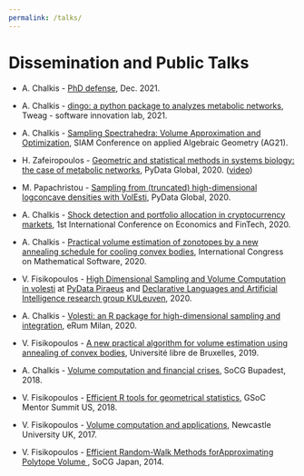 ```yaml
---
permalink: /talks/
---
```


# Dissemination and Public Talks

- A. Chalkis - [PhD defense](https://www.slideshare.net/ApostolosChalkis/the-slides-of-my-phd-defense), Dec. 2021.
- A. Chalkis - [dingo: a python package to analyzes metabolic networks](https://www.slideshare.net/ApostolosChalkis/dingo-a-python-package-to-analyzes-metabolic-networks), Tweag - software innovation lab, 2021.
- A. Chalkis - [Sampling Spectrahedra: Volume Approximation and Optimization](https://www.slideshare.net/ApostolosChalkis/sampling-spectrahedra-volume-approximation-and-optimization), SIAM Conference on applied Algebraic Geometry (AG21).

- H. Zafeiropoulos - <A href="https://docs.google.com/presentation/d/1ibXSac0_bQR2n6myYCvIac5M5V0JwLIEzPrhsbSTb20">Geometric and statistical methods in systems biology: the case of metabolic networks</A>, PyData Global, 2020. 
(<A href="https://www.youtube.com/watch?v=zg8KFZ_LbHM&t=1s">video</A>)
- M. Papachristou - <A href="https://global.pydata.org/talks/144">Sampling from (truncated)
high-dimensional logconcave densities with VolEsti</A>, PyData Global, 2020.
- A. Chalkis - [Shock detection and portfolio allocation in cryptocurrency markets](https://www.slideshare.net/ApostolosChalkis/shock-detection-and-portfolio-allocation-in-cryptocurrency-markets), 1st International Conference on Economics and FinTech, 2020.


- A. Chalkis - <A href="https://">Practical volume estimation of zonotopes by a new annealing
schedule for cooling convex bodies</A>, International Congress on Mathematical
Software, 2020.


- V. Fisikopoulos - <A href="https://www.slideshare.net/VissarionFisikopoulo/highdimensional-sampling-and-volume-computation"> High Dimensional Sampling and Volume Computation in volesti</A> at <A href="https://www.meetup.com/PyData-Piraeus/events/268082162/">PyData Piraeus</A> and <A href="https://dtai.cs.kuleuven.be/seminars/high-dimensional-sampling-and-volume-computation-vissarion-fisikopoulos-uoa">Declarative Languages and Artificial Intelligence research group KULeuven</A>, 2020.


- A. Chalkis - <A href="https://milano-r.github.io/erum2020program/regular-talks.html#high-dimensional-sampling-and-volume-computation">Volesti: an R package for high-dimensional sampling and integration</A>, eRum  Milan, 2020.


- V. Fisikopoulos - <A href="https://www.slideshare.net/VissarionFisikopoulo/a-new-practical-algorithm-for-volume-estimation-using-annealing-of-convex-bodies">A new practical algorithm for volume estimation using annealing of convex bodies</A>, Université libre de Bruxelles, 2019.


- A. Chalkis - <A href="https://www.slideshare.net/ApostolosChalkis/presentation-socg">Volume computation and financial crises</A>, SoCG Bupadest, 2018.


- V. Fisikopoulos - <A href="https://www.slideshare.net/VissarionFisikopoulo/efficient-r-tools-for-geometrical-statistics">Efficient R tools for geometrical statistics</A>, GSoC Mentor Summit US, 2018.


- V. Fisikopoulos - <A href="https://www.slideshare.net/VissarionFisikopoulo/volume-computation-and-applications">Volume computation and applications</A>, Newcastle University UK, 2017.


- V. Fisikopoulos - <A href="https://www.slideshare.net/VissarionFisikopoulo/efficient-randomwalk-methods-forapproximating-polytope-volume">Efficient Random-Walk Methods forApproximating Polytope Volume </A>, SoCG Japan, 2014.
